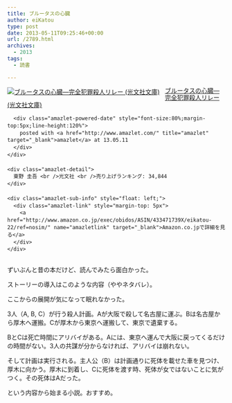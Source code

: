 ```yaml
---
title: ブルータスの心臓
author: eiKatou
type: post
date: 2013-05-11T09:25:46+00:00
url: /2789.html
archives:
  - 2013
tags:
  - 読書

---
```

<div class="amazlet-box" style="margin-bottom:0px;">
  <div class="amazlet-image" style="float:left;margin:0px 12px 1px 0px;">
    <a href="http://www.amazon.co.jp/exec/obidos/ASIN/433471739X/eikatou-22/ref=nosim/" name="amazletlink" target="_blank"><img src="http://ecx.images-amazon.com/images/I/51x5at%2B0AxL._SL160_.jpg" alt="ブルータスの心臓―完全犯罪殺人リレー (光文社文庫)" style="border: none;" /></a>
  </div>
  
  <div class="amazlet-info" style="line-height:120%; margin-bottom: 10px">
    <div class="amazlet-name" style="margin-bottom:10px;line-height:120%">
      <a href="http://www.amazon.co.jp/exec/obidos/ASIN/433471739X/eikatou-22/ref=nosim/" name="amazletlink" target="_blank">ブルータスの心臓―完全犯罪殺人リレー (光文社文庫)</a></p> 
      
      <div class="amazlet-powered-date" style="font-size:80%;margin-top:5px;line-height:120%">
        posted with <a href="http://www.amazlet.com/" title="amazlet" target="_blank">amazlet</a> at 13.05.11
      </div>
    </div>
    
    <div class="amazlet-detail">
      東野 圭吾 <br />光文社 <br />売り上げランキング: 34,844
    </div>
    
    <div class="amazlet-sub-info" style="float: left;">
      <div class="amazlet-link" style="margin-top: 5px">
        <a href="http://www.amazon.co.jp/exec/obidos/ASIN/433471739X/eikatou-22/ref=nosim/" name="amazletlink" target="_blank">Amazon.co.jpで詳細を見る</a>
      </div>
    </div>
  </div>
  
  <div class="amazlet-footer" style="clear: left">
  </div>
</div>

ずいぶんと昔の本だけど、読んでみたら面白かった。

ストーリーの導入はこのような内容（ややネタバレ）。
  
ここからの展開が気になって眠れなかった。

3人（A, B, C）が行う殺人計画。Aが大阪で殺して名古屋に運ぶ。Bは名古屋から厚木へ運搬。Cが厚木から東京へ運搬して、東京で遺棄する。

BとCは死亡時間にアリバイがある。Aには、東京へ運んで大阪に戻ってくるだけの時間がない。3人の共謀が分からなければ、アリバイは崩れない。

そして計画は実行される。主人公（B）は計画通りに死体を載せた車を見つけ、厚木に向かう。厚木に到着し、Cに死体を渡す時、死体が女ではないことに気がつく。その死体はAだった。

という内容から始まる小説。おすすめ。

